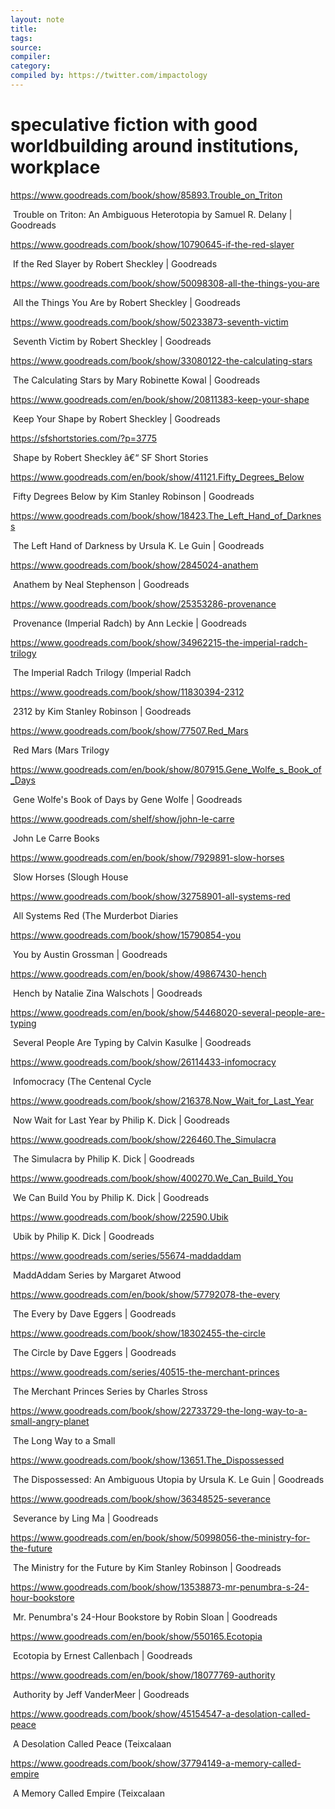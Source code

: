```yaml
---
layout: note
title:
tags: 
source:
compiler:
category:
compiled by: https://twitter.com/impactology
---
```


# speculative fiction with good worldbuilding around institutions, workplace

 

https://www.goodreads.com/book/show/85893.Trouble_on_Triton

 Trouble on Triton: An Ambiguous Heterotopia by Samuel R. Delany | Goodreads

https://www.goodreads.com/book/show/10790645-if-the-red-slayer

 If the Red Slayer by Robert Sheckley | Goodreads

https://www.goodreads.com/book/show/50098308-all-the-things-you-are

 All the Things You Are by Robert Sheckley | Goodreads

https://www.goodreads.com/book/show/50233873-seventh-victim

 Seventh Victim by Robert Sheckley | Goodreads

https://www.goodreads.com/book/show/33080122-the-calculating-stars

 The Calculating Stars by Mary Robinette Kowal | Goodreads

https://www.goodreads.com/en/book/show/20811383-keep-your-shape

 Keep Your Shape by Robert Sheckley | Goodreads

https://sfshortstories.com/?p=3775

 Shape by Robert Sheckley â€“ SF Short Stories

https://www.goodreads.com/en/book/show/41121.Fifty_Degrees_Below

 Fifty Degrees Below by Kim Stanley Robinson | Goodreads

https://www.goodreads.com/book/show/18423.The_Left_Hand_of_Darkness

 The Left Hand of Darkness by Ursula K. Le Guin | Goodreads

https://www.goodreads.com/book/show/2845024-anathem

 Anathem by Neal Stephenson | Goodreads

https://www.goodreads.com/book/show/25353286-provenance

 Provenance (Imperial Radch) by Ann Leckie | Goodreads

https://www.goodreads.com/book/show/34962215-the-imperial-radch-trilogy

 The Imperial Radch Trilogy (Imperial Radch

https://www.goodreads.com/book/show/11830394-2312

 2312 by Kim Stanley Robinson | Goodreads

https://www.goodreads.com/book/show/77507.Red_Mars

 Red Mars (Mars Trilogy

https://www.goodreads.com/en/book/show/807915.Gene_Wolfe_s_Book_of_Days

 Gene Wolfe's Book of Days by Gene Wolfe | Goodreads

https://www.goodreads.com/shelf/show/john-le-carre

 John Le Carre Books

https://www.goodreads.com/en/book/show/7929891-slow-horses

 Slow Horses (Slough House

https://www.goodreads.com/book/show/32758901-all-systems-red

 All Systems Red (The Murderbot Diaries

https://www.goodreads.com/book/show/15790854-you

 You by Austin Grossman | Goodreads

https://www.goodreads.com/en/book/show/49867430-hench

 Hench by Natalie Zina Walschots | Goodreads

https://www.goodreads.com/en/book/show/54468020-several-people-are-typing

 Several People Are Typing by Calvin Kasulke | Goodreads

https://www.goodreads.com/book/show/26114433-infomocracy

 Infomocracy (The Centenal Cycle

https://www.goodreads.com/book/show/216378.Now_Wait_for_Last_Year

 Now Wait for Last Year by Philip K. Dick | Goodreads

https://www.goodreads.com/book/show/226460.The_Simulacra

 The Simulacra by Philip K. Dick | Goodreads

https://www.goodreads.com/book/show/400270.We_Can_Build_You

 We Can Build You by Philip K. Dick | Goodreads

https://www.goodreads.com/book/show/22590.Ubik

 Ubik by Philip K. Dick | Goodreads

https://www.goodreads.com/series/55674-maddaddam

 MaddAddam Series by Margaret Atwood

https://www.goodreads.com/en/book/show/57792078-the-every

 The Every by Dave Eggers | Goodreads

https://www.goodreads.com/book/show/18302455-the-circle

 The Circle by Dave Eggers | Goodreads

https://www.goodreads.com/series/40515-the-merchant-princes

 The Merchant Princes Series by Charles Stross

https://www.goodreads.com/book/show/22733729-the-long-way-to-a-small-angry-planet

 The Long Way to a Small

https://www.goodreads.com/book/show/13651.The_Dispossessed

 The Dispossessed: An Ambiguous Utopia by Ursula K. Le Guin | Goodreads

https://www.goodreads.com/book/show/36348525-severance

 Severance by Ling Ma | Goodreads

https://www.goodreads.com/en/book/show/50998056-the-ministry-for-the-future

 The Ministry for the Future by Kim Stanley Robinson | Goodreads

https://www.goodreads.com/book/show/13538873-mr-penumbra-s-24-hour-bookstore

 Mr. Penumbra's 24-Hour Bookstore by Robin Sloan | Goodreads

https://www.goodreads.com/en/book/show/550165.Ecotopia

 Ecotopia by Ernest Callenbach | Goodreads

https://www.goodreads.com/en/book/show/18077769-authority

 Authority by Jeff VanderMeer | Goodreads

https://www.goodreads.com/book/show/45154547-a-desolation-called-peace

 A Desolation Called Peace (Teixcalaan

https://www.goodreads.com/book/show/37794149-a-memory-called-empire

 A Memory Called Empire (Teixcalaan